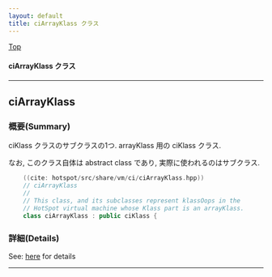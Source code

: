 ```yaml
---
layout: default
title: ciArrayKlass クラス 
---
```

[Top](../index.html)

#### ciArrayKlass クラス 



---
## <a name="noHa1H9plG" id="noHa1H9plG">ciArrayKlass</a>

### 概要(Summary)
ciKlass クラスのサブクラスの1つ. arrayKlass 用の ciKlass クラス.

なお, このクラス自体は abstract class であり, 実際に使われるのはサブクラス.


```cpp
    ((cite: hotspot/src/share/vm/ci/ciArrayKlass.hpp))
    // ciArrayKlass
    //
    // This class, and its subclasses represent klassOops in the
    // HotSpot virtual machine whose Klass part is an arrayKlass.
    class ciArrayKlass : public ciKlass {
```




### 詳細(Details)
See: [here](../doxygen/classciArrayKlass.html) for details

---
